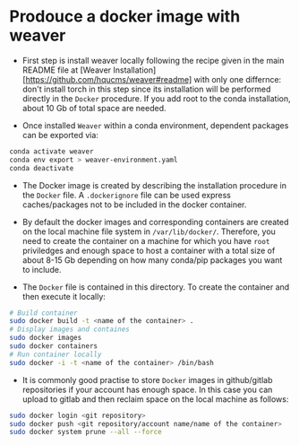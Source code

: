 # Prodouce a docker image with weaver

* First step is install weaver locally following the recipe given in the main README file at [Weaver Installation][https://github.com/hqucms/weaver#readme] with only one differnce: don't install torch in this step since its installation will be performed directly in the ``Docker`` procedure. If you add root to the conda installation, about 10 Gb of total space are needed.

* Once installed ``Weaver`` within a conda environment, dependent packages can be exported via:

```sh
conda activate weaver
conda env export > weaver-environment.yaml
conda deactivate
```			

* The Docker image is created by describing the installation procedure in the ``Docker`` file. A ``.dockerignore`` file can be used express caches/packages not to be included in the docker container. 

* By default the docker images and corresponding containers are created on the local machine file system in ``/var/lib/docker/``. Therefore, you need to create the container on a machine for which you have ``root`` priviledges and enough space to host a container with a total size of about 8-15 Gb depending on how many conda/pip packages you want to include.

* The ``Docker`` file is contained in this directory. To create the container and then execute it locally:

```sh
# Build container
sudo docker build -t <name of the container> .
# Display images and containes
sudo docker images
sudo docker containers
# Run container locally
sudo docker -i -t <name of the container> /bin/bash
```

* It is commonly good practise to store ``Docker`` images in github/gitlab repositories if your account has enough space. In this case you can upload to gitlab and then reclaim space on the local machine as follows:

```sh
sudo docker login <git repository>
sudo docker push <git repository/account name/name of the container>
sudo docker system prune --all --force
```
